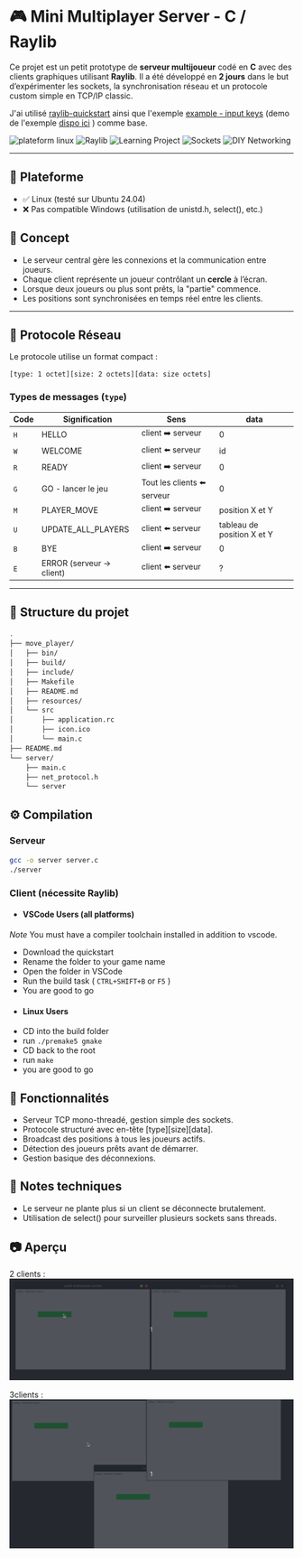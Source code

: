 
# 🎮 Mini Multiplayer Server - C / Raylib

Ce projet est un petit prototype de **serveur multijoueur** codé en **C** avec des clients graphiques utilisant **Raylib**. Il a été développé en **2 jours** dans le but d’expérimenter les sockets, la synchronisation réseau et un protocole custom simple en TCP/IP classic.

J'ai utilisé [raylib-quickstart](https://github.com/raylib-extras/raylib-quickstart) ainsi que l'exemple [example - input keys](https://github.com/raysan5/raylib/blob/master/examples/core/core_input_keys.c) (demo de l'exemple [dispo ici](https://www.raylib.com/examples.html) ) comme base.

![plateform linux](https://img.shields.io/badge/platform-Linux-orange?logo=linux&logoColor=white)
![Raylib](https://img.shields.io/badge/raylib-Powered-9cf?logo=Raylib)
![Learning Project](https://img.shields.io/badge/status-Learning-blue)
![Sockets](https://img.shields.io/badge/network-Sockets-informational?logo=Socket&logoColor=white)
![DIY Networking](https://img.shields.io/badge/DIY-Networking-green?logo=textpattern&logoColor=white)

---

## 🐧 Plateforme

* ✅ Linux (testé sur Ubuntu 24.04)
* ❌ Pas compatible Windows (utilisation de unistd.h, select(), etc.)

## 🧠 Concept

- Le serveur central gère les connexions et la communication entre joueurs.
- Chaque client représente un joueur contrôlant un **cercle** à l’écran.
- Lorsque deux joueurs ou plus sont prêts, la "partie" commence.
- Les positions sont synchronisées en temps réel entre les clients.

---

## 🔌 Protocole Réseau

Le protocole utilise un format compact :

```
[type: 1 octet][size: 2 octets][data: size octets]
```

### Types de messages (`type`)

| Code | Signification            | Sens                       | data                       |
| ---- | ------------------------ | -------------------------- | -------------------------- |
| `H`  | HELLO                    | client ➡️ serveur           | 0                          |
| `W`  | WELCOME                  | client ⬅️ serveur           | id                         |
| `R`  | READY                    | client ➡️ serveur           | 0                          |
| `G`  | GO - lancer le jeu       | Tout les clients ⬅️ serveur | 0                          |
| `M`  | PLAYER_MOVE              | client ➡️ serveur           | position X et Y            |
| `U`  | UPDATE_ALL_PLAYERS       | client ⬅️ serveur           | tableau de position X et Y |
| `B`  | BYE                      | client ➡️ serveur           | 0                          |
| `E`  | ERROR (serveur → client) | client ⬅️ serveur           | ?                          |

---

## 📁 Structure du projet

```bash
.
├── move_player/
│   ├── bin/
│   ├── build/
│   ├── include/
│   ├── Makefile
│   ├── README.md
│   ├── resources/
│   └── src
│       ├── application.rc
│       ├── icon.ico
│       └── main.c
├── README.md
└── server/
    ├── main.c
    ├── net_protocol.h
    └── server

```

## ⚙️ Compilation

### Serveur
```bash
gcc -o server server.c
./server
```
### Client (nécessite Raylib)

- #### VSCode Users (all platforms)
*Note* You must have a compiler toolchain installed in addition to vscode.

* Download the quickstart
* Rename the folder to your game name
* Open the folder in VSCode
* Run the build task ( `CTRL+SHIFT+B` or `F5` )
* You are good to go

- #### Linux Users
* CD into the build folder
* run `./premake5 gmake`
* CD back to the root
* run `make`
* you are good to go


## 🎯 Fonctionnalités

* Serveur TCP mono-threadé, gestion simple des sockets.
* Protocole structuré avec en-tête [type][size][data].
* Broadcast des positions à tous les joueurs actifs.
* Détection des joueurs prêts avant de démarrer.
* Gestion basique des déconnexions.

## 📌 Notes techniques

* Le serveur ne plante plus si un client se déconnecte brutalement.
* Utilisation de select() pour surveiller plusieurs sockets sans threads.

## 📷 Aperçu

2 clients :
![Demo 2p](demo_2player.gif)



3clients :
![Demo 3p](demo_3player.gif)

